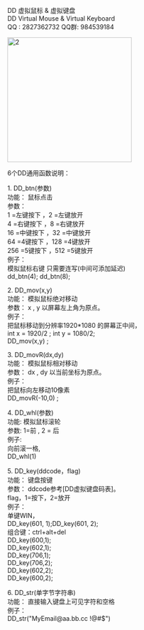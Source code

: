 <!DOCTYPE html PUBLIC "-//W3C//DTD XHTML 1.0 Transitional//EN" "http://www.w3.org/TR/xhtml1/DTD/xhtml1-transitional.dtd">
<html xmlns="http://www.w3.org/1999/xhtml">
<head>
<meta http-equiv="Content-Type" content="text/html; charset=utf-8" />

</head>

<body>
<p>DD 虚拟鼠标 &amp; 虚拟键盘<br />
  DD Virtual Mouse &amp; Virtual Keyboard<br />
  QQ : 2827362732   QQ群: 984539184
</p>
<p><img src="http://www.ddxoft.com/pic/1458056700q.jpg" alt="2" width="280" height="280" /></p>
<p>6个DD通用函数说明：</p>
<p>1. DD_btn(参数)<br />
  功能： 鼠标点击<br />
  参数： <br />
  1 =左键按下 ，2 =左键放开<br />
  4 =右键按下 ，8 =右键放开<br />
  16 =中键按下 ，32 =中键放开<br />
  64 =4键按下 ，128 =4键放开<br />
  256 =5键按下 ，512 =5键放开 <br />
例子：<br />
模拟鼠标右键 只需要连写(中间可添加延迟) <br />
dd_btn(4); dd_btn(8);</p>
<p>2. DD_mov(x,y)<br />
  功能： 模拟鼠标绝对移动<br />
  参数： x , y 以屏幕左上角为原点。<br />
  例子： <br />
  把鼠标移动到分辨率1920*1080 的屏幕正中间，<br />
  int x = 1920/2 ; int y = 1080/2;<br />
DD_mov(x,y) ;</p>
<p>3. DD_movR(dx,dy)<br />
  功能： 模拟鼠标相对移动<br />
  参数： dx , dy 以当前坐标为原点。<br />
  例子：<br />
把鼠标向左移动10像素<br />
DD_movR(-10,0) ;</p>
<p>4. DD_whl(参数)<br />
  功能: 模拟鼠标滚轮<br />
  参数: 1=前 , 2 = 后<br />
  例子: <br />
  向前滚一格, <br />
  DD_whl(1)</p>
<p>5. DD_key(ddcode，flag)<br />
  功能： 键盘按键<br />
  参数： ddcode参考[DD虚拟键盘码表]。<br />
  flag，1=按下，2=放开<br />
  例子： <br />
  单键WIN，<br />
  DD_key(601, 1);DD_key(601, 2);<br />
  组合键：ctrl+alt+del<br />
  DD_key(600,1); <br />
  DD_key(602,1); <br />
  DD_key(706,1); <br />
  DD_key(706,2);<br />
  DD_key(602,2);<br />
  DD_key(600,2);</p>
<p>6. DD_str(单字节字符串)<br />
  功能： 直接输入键盘上可见字符和空格<br />
  例子：<br />
DD_str(&quot;MyEmail@aa.bb.cc !@#$&quot;)</p>
<p>&nbsp;</p>
</body>
</html>
